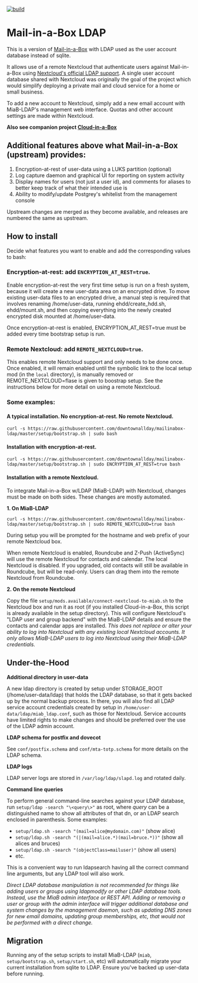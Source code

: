 [![build](https://github.com/downtownallday/mailinabox-ldap/actions/workflows/commit-tests.yml/badge.svg)](https://github.com/downtownallday/mailinabox-ldap/actions)

# Mail-in-a-Box LDAP
This is a version of [Mail-in-a-Box](https://mailinabox.email) with LDAP used as the user account database instead of sqlite.

It allows use of a remote Nextcloud that authenticate users against Mail-in-a-Box using [Nextcloud's official LDAP support](https://nextcloud.com/usermanagement/). A single user account database shared with Nextcloud was originally the goal of the project which would simplify deploying a private mail and cloud service for a home or small business.

To add a new account to Nextcloud, simply add a new email account with MiaB-LDAP's management web interface. Quotas and other account settings are made within Nextcloud.

**Also see companion project [Cloud-in-a-Box](https://github.com/downtownallday/cloudinabox)**

## Additional features above what Mail-in-a-Box (upstream) provides:

  1. Encryption-at-rest of user-data using a LUKS partition (optional)
  1. Log capture daemon and graphical UI for reporting on system activity
  1. Display names for users (not just a user id), and comments for aliases to better keep track of what their intended use is
  1. Ability to modify/update Postgrey's whitelist from the management console

Upstream changes are merged as they become available, and releases are numbered the same as upstream.

## How to install

Decide what features you want to enable and add the corresponding values to bash:

### Encryption-at-rest: add `ENCRYPTION_AT_REST=true`.

Enable encryption-at-rest the very first time setup is run on a fresh system, because it will create a new user-data area on an encrypted drive. To move existing user-data files to an encrypted drive, a manual step is required that involves renaming /home/user-data, running ehdd/create_hdd.sh, ehdd/mount.sh, and then copying everything into the newly created encrypted disk mounted at /home/user-data.

Once encryption-at-rest is enabled, ENCRYPTION_AT_REST=true must be added every time bootstrap setup is run.

### Remote Nextcloud: add `REMOTE_NEXTCLOUD=true`.

This enables remote Nextcloud support and only needs to be done once. Once enabled, it will remain enabled until the symbolic link to the local setup mod (in the `local` directory), is manually removed or REMOTE_NEXTCLOUD=flase is given to boostrap setup. See the instructions below for more detail on using a remote Nextcloud.

### Some examples:

#### A typical installation. No encryption-at-rest. No remote Nextcloud.

`curl -s https://raw.githubusercontent.com/downtownallday/mailinabox-ldap/master/setup/bootstrap.sh | sudo bash`
 
#### Installation with encryption-at-rest.

`curl -s https://raw.githubusercontent.com/downtownallday/mailinabox-ldap/master/setup/bootstrap.sh | sudo ENCRYPTION_AT_REST=true bash`

#### Installation with a remote Nextcloud.

To integrate Mail-in-a-Box w/LDAP (MiaB-LDAP) with Nextcloud, changes must be made on both sides. These changes are mostly automated.

**1. On MiaB-LDAP**

`curl -s https://raw.githubusercontent.com/downtownallday/mailinabox-ldap/master/setup/bootstrap.sh | sudo REMOTE_NEXTCLOUD=true bash`

During setup you will be prompted for the hostname and web prefix of your remote Nextcloud box.

When remote Nextcloud is enabled, Roundcube and Z-Push (ActiveSync) will use the remote Nextcloud for contacts and calendar. The local Nextcloud is disabled. If you upgraded, old contacts will still be available in Roundcube, but will be read-only. Users can drag them into the remote Nextcloud from Roundcube.

**2. On the remote Nextcloud**

Copy the file `setup/mods.available/connect-nextcloud-to-miab.sh` to the Nextcloud box and run it as root (if you installed Cloud-in-a-Box, this script is already available in the setup directory). This will configure Nextcloud's "LDAP user and group backend" with the MiaB-LDAP details and ensure the contacts and calendar apps are installed. *This does not replace or alter your ability to log into Nextcloud with any existing local Nextcloud accounts. It only allows MiaB-LDAP users to log into Nextcloud using their MiaB-LDAP credentials.*

## Under-the-Hood

**Additional directory in user-data**

A new ldap directory is created by setup under STORAGE_ROOT (/home/user-data/ldap) that holds the LDAP database, so that it gets backed up by the normal backup process. In there, you will also find all LDAP service account credentials created by setup in `/home/user-data/ldap/miab_ldap.conf`, such as those for Nextcloud. Service accounts have limited rights to make changes and should be preferred over the use of the LDAP admin account.

**LDAP schema for postfix and dovecot**

See `conf/postfix.schema` and `conf/mta-totp.schema` for more details on the LDAP schema.

**LDAP logs**

LDAP server logs are stored in `/var/log/ldap/slapd.log` and rotated daily.

**Command line queries**

To perform general command-line searches against your LDAP database, run `setup/ldap -search "\<query\>"` as root, where _query_ can be a distinguished name to show all attributes of that dn, or an LDAP search enclosed in parenthesis. Some examples:
  * `setup/ldap.sh -search "(mail=alice@mydomain.com)"` (show alice)
  * `setup/ldap.sh -search "(|(mail=alice.*)(mail=bruce.*))"` (show all alices and bruces)
  * `setup/ldap.sh -search "(objectClass=mailuser)"` (show all users)
  * etc.

This is a convenient way to run ldapsearch having all the correct command line arguments, but any LDAP tool will also work.

*Direct LDAP database manipulation is not recommended for things like adding users or groups using ldapmodify or other LDAP database tools. Instead, use the MiaB admin interface or REST API. Adding or removing a user or group with the admin interface will trigger additional database and system changes by the management daemon, such as updating DNS zones for new email domains, updating group memberships, etc, that would not be performed with a direct change.*


## Migration

Running any of the setup scripts to install MiaB-LDAP (`miab`, `setup/bootstrap.sh`, `setup/start.sh`, etc) will automatically migrate your current installation from sqlite to LDAP. Ensure you've backed up user-data before running.

